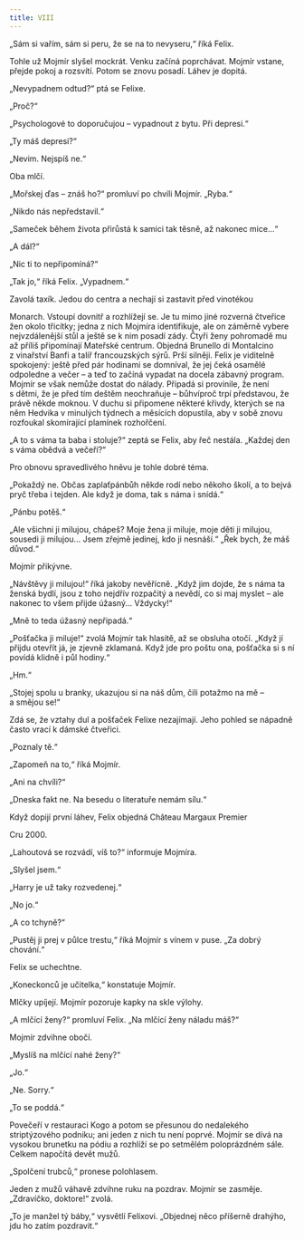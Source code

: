 ```yaml
---
title: VIII
---
```


„Sám si vařím, sám si peru, že se na to nevyseru,“ říká Felix.

Tohle už Mojmír slyšel mockrát. Venku začíná poprchávat. Mojmír vstane, přejde pokoj a rozsvítí. Potom se znovu posadí. Láhev je dopitá.

„Nevypadnem odtud?“ ptá se Felixe.

„Proč?“

„Psychologové to doporučujou – vypadnout z bytu. Při depresi.“

„Ty máš depresi?“

„Nevim. Nejspíš ne.“

Oba mlčí.

„Mořskej ďas – znáš ho?“ promluví po chvíli Mojmír. „Ryba.“

„Nikdo nás nepředstavil.“

„Sameček během života přirůstá k samici tak těsně, až nakonec mice...“

„A dál?“

„Nic ti to nepřipomíná?“

„Tak jo,“ říká Felix. „Vypadnem.“

Zavolá taxík. Jedou do centra a nechají si zastavit před vinotékou

Monarch. Vstoupí dovnitř a rozhlížejí se. Je tu mimo jiné rozverná čtveřice žen okolo třicítky; jedna z nich Mojmíra identifikuje, ale on záměrně vybere nejvzdálenější stůl a ještě se k nim posadí zády. Čtyři ženy pohromadě mu až příliš připomínají Mateřské centrum. Objedná Brunello di Montalcino z vinařství Banfi a talíř francouzských sýrů. Prší silněji. Felix je viditelně spokojený: ještě před pár hodinami se domníval, že jej čeká osamělé odpoledne a večer – a teď to začíná vypadat na docela zábavný program. Mojmír se však nemůže dostat do nálady. Připadá si provinile, že není s dětmi, že je před tím deštěm neochraňuje – bůhvíproč trpí představou, že právě někde moknou. V duchu si připomene některé křivdy, kterých se na něm Hedvika v minulých týdnech a měsících dopustila, aby v sobě znovu rozfoukal skomírající plamínek rozhořčení.

„A to s váma ta baba i stoluje?“ zeptá se Felix, aby řeč nestála. „Každej den s váma obědvá a večeří?“

Pro obnovu spravedlivého hněvu je tohle dobré téma.

„Pokaždý ne. Občas zaplaťpánbůh někde rodí nebo někoho školí, a to bejvá pryč třeba i tejden. Ale když je doma, tak s náma i snídá.“

„Pánbu potěš.“

„Ale všichni ji milujou, chápeš? Moje žena ji miluje, moje děti ji milujou, sousedi ji milujou... Jsem zřejmě jedinej, kdo ji nesnáší.“ „Řek bych, že máš důvod.“

Mojmír přikývne.

„Návštěvy ji milujou!“ říká jakoby nevěřícně. „Když jim dojde, že s náma ta ženská bydlí, jsou z toho nejdřív rozpačitý a nevědí, co si maj myslet – ale nakonec to všem přijde úžasný... Vždycky!“

„Mně to teda úžasný nepřipadá.“

„Pošťačka ji miluje!“ zvolá Mojmír tak hlasitě, až se obsluha otočí. „Když jí přijdu otevřít já, je zjevně zklamaná. Když jde pro poštu ona, pošťačka si s ní povídá klidně i půl hodiny.“

„Hm.“

„Stojej spolu u branky, ukazujou si na náš dům, čili potažmo na mě – a smějou se!“

Zdá se, že vztahy dul a pošťaček Felixe nezajímají. Jeho pohled se nápadně často vrací k dámské čtveřici.

„Poznaly tě.“

„Zapomeň na to,“ říká Mojmír.

„Ani na chvíli?“

„Dneska fakt ne. Na besedu o literatuře nemám sílu.“

Když dopijí první láhev, Felix objedná Château Margaux Premier

Cru 2000.

„Lahoutová se rozvádí, víš to?“ informuje Mojmíra.

„Slyšel jsem.“

„Harry je už taky rozvedenej.“

„No jo.“

„A co tchyně?“

„Pustěj ji prej v půlce trestu,“ říká Mojmír s vínem v puse. „Za dobrý chování.“

Felix se uchechtne.

„Koneckonců je učitelka,“ konstatuje Mojmír.

Mlčky upíjejí. Mojmír pozoruje kapky na skle výlohy.

„A mlčící ženy?“ promluví Felix. „Na mlčící ženy náladu máš?“

Mojmír zdvihne obočí.

„Myslíš na mlčící nahé ženy?“

„Jo.“

„Ne. Sorry.“

„To se poddá.“

  

Povečeří v restauraci Kogo a potom se přesunou do nedalekého striptýzového podniku; ani jeden z nich tu není poprvé. Mojmír se dívá na vysokou brunetku na pódiu a rozhlíží se po setmělém poloprázdném sále. Celkem napočítá devět mužů.

„Spolčení trubců,“ pronese polohlasem.

Jeden z mužů váhavě zdvihne ruku na pozdrav. Mojmír se zasměje. „Zdravíčko, doktore!“ zvolá.

„To je manžel tý báby,“ vysvětlí Felixovi. „Objednej něco příšerně drahýho, jdu ho zatím pozdravit.“
